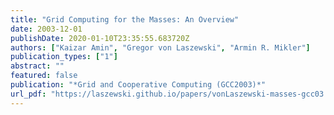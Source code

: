 ```yaml
---
title: "Grid Computing for the Masses: An Overview"
date: 2003-12-01
publishDate: 2020-01-10T23:35:55.683720Z
authors: ["Kaizar Amin", "Gregor von Laszewski", "Armin R. Mikler"]
publication_types: ["1"]
abstract: ""
featured: false
publication: "*Grid and Cooperative Computing (GCC2003)*"
url_pdf: "https://laszewski.github.io/papers/vonLaszewski-masses-gcc03.pdf"
---
```


